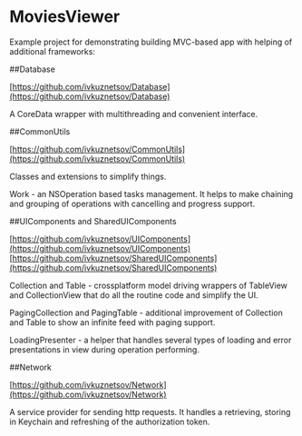# MoviesViewer

Example project for demonstrating building MVC-based app with helping of additional frameworks:

##Database

[https://github.com/ivkuznetsov/Database](https://github.com/ivkuznetsov/Database)

A CoreData wrapper with multithreading and convenient interface.

##CommonUtils

[https://github.com/ivkuznetsov/CommonUtils](https://github.com/ivkuznetsov/CommonUtils)

Classes and extensions to simplify things.

Work - an NSOperation based tasks management. It helps to make chaining and grouping of operations with cancelling and progress support.

##UIComponents and SharedUIComponents

[https://github.com/ivkuznetsov/UIComponents](https://github.com/ivkuznetsov/UIComponents)
[https://github.com/ivkuznetsov/SharedUIComponents](https://github.com/ivkuznetsov/SharedUIComponents)

Collection and Table - crossplatform model driving wrappers of TableView and CollectionView that do all the routine code and simplify the UI.

PagingCollection and PagingTable - additional improvement of Collection and Table to show an infinite feed with paging support.

LoadingPresenter - a helper that handles several types of loading and error presentations in view during operation performing.

##Network

[https://github.com/ivkuznetsov/Network](https://github.com/ivkuznetsov/Network)

A service provider for sending http requests. It handles a retrieving, storing in Keychain and refreshing of the authorization token.
